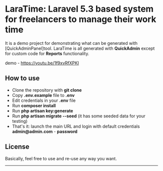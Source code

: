 # LaraTime: Laravel 5.3 based system for freelancers to manage their work time

It is a demo project for demonstrating what can be generated with [QuickAdminPanel]tool.
LaraTime is all generated with __QuickAdmin__ except for custom code for __Reports__ functionality.


demo - https://youtu.be/1f9xvRfXPKI




## How to use

- Clone the repository with __git clone__
- Copy __.env.example__ file to __.env__
- Edit credentials in your __.env__ file
- Run __composer install__
- Run __php artisan key:generate__
- Run __php artisan migrate --seed__ (it has some seeded data for your testing)
- That's it: launch the main URL and login with default credentials __admin@admin.com__ - __password__

## License

Basically, feel free to use and re-use any way you want.

---

